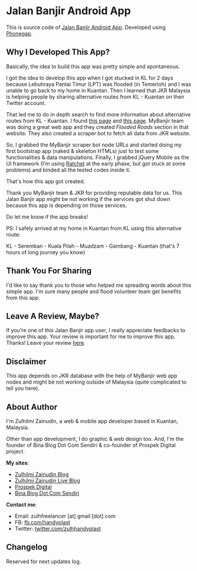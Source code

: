 Jalan Banjir Android App
========================

This is source code of [Jalan Banjir Android App](https://play.google.com/store/apps/details?id=com.zulhilmizainudin.jalanbanjir). Developed using [Phonegap](http://phonegap.com).

Why I Developed This App?
-------------------------

Basically, the idea to build this app was pretty simple and spontaneous.

I got the idea to develop this app when I got stucked in KL for 2 days because Lebuhraya Pantai Timur (LPT) was flooded (in Temerloh) and I was unable to go back to my home in Kuantan. Then I learned that JKR Malaysia is helping people by sharing alternative routes from KL - Kuantan on their Twitter account.

That led me to do in depth search to find more information about alternative routes from KL - Kuantan. I found [this page](http://bencanaalam.jkr.gov.my/content.php?ida=&type=STAT&page=status) and [this page](http://mybanjir.com/). MyBanjir team was doing a great web app and they created *Flooded Roads* section in that website. They also created a scraper bot to fetch all data from JKR website.

So, I grabbed the MyBanjir scraper bot node URLs and started doing my first bootstrap app (naked & skeleton HTMLs) just to test some functionalities & data manipulations. Finally, I grabbed jQuery Mobile as the UI framework (I'm using [Ratchet](http://goratchet.com/) at the early phase, but got stuck at some problems) and binded all the tested codes inside it.

That's how this app got created.

Thank you MyBanjir team & JKR for providing reputable data for us. This Jalan Banjir app might be not working if the services got shut down because this app is depending on those services.

Do let me know if the app breaks!

PS: I safely arrived at my home in Kuantan from KL using this alternative route:

KL - Seremban - Kuala Pilah - Muadzam - Gambang - Kuantan (that's 7 hours of long journey you know)

Thank You For Sharing
---------------------

I'd like to say thank you to those who helped me spreading words about this simple app. I'm sure many people and flood volunteer team get benefits from this app.

Leave A Review, Maybe?
----------------------

If you're one of this Jalan Banjir app user, I really appreciate feedbacks to improve this app. Your review is important for me to improve this app. Thanks! Leave your review [here](https://play.google.com/store/apps/details?id=com.zulhilmizainudin.jalanbanjir).

Disclaimer
----------

This app depends on JKR database with the help of MyBanjir web app nodes and might be not working outside of Malaysia (quite complicated to tell you here).

About Author
------------

I'm Zulhilmi Zainudin, a web & mobile app developer based in Kuantan, Malaysia.

Other than app development, I do graphic & web design too. And, I'm the founder of Bina Blog Dot Com Sendiri & co-founder of Prospek Digital project.

**My sites**:

 - [Zulhilmi Zainudin Blog](http://zulhilmizainudin.com/blog/)
 - [Zulhilmi Zainudin Live Blog](http://zulhilmizainudin.com/live/)
 - [Prospek Digital](http://www.prospekdigital.com/)
 - [Bina Blog Dot Com Sendiri](http://www.binablogdotcomsendiri.com/)

**Contact me**:

 - Email: zulhfreelancer [at] gmail [dot] com
 - FB: [fb.com/handyplast](http://fb.com/handyplast)
 - Twitter: [twitter.com/zulhhandyplast](http://twitter.com/zulhhandyplast)


Changelog
---------

Reserved for next updates log.